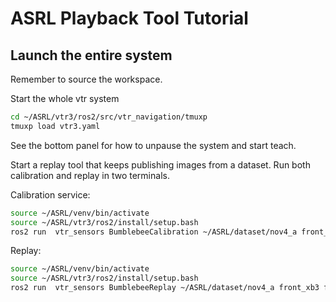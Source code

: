 # ASRL Playback Tool Tutorial

## Launch the entire system

Remember to source the workspace.

Start the whole vtr system

```bash
cd ~/ASRL/vtr3/ros2/src/vtr_navigation/tmuxp
tmuxp load vtr3.yaml
```

See the bottom panel for how to unpause the system and start teach.

Start a replay tool that keeps publishing images from a dataset. Run both calibration and replay in two terminals.

Calibration service:

```bash
source ~/ASRL/venv/bin/activate
source ~/ASRL/vtr3/ros2/install/setup.bash
ros2 run  vtr_sensors BumblebeeCalibration ~/ASRL/dataset/nov4_a front_xb3
```

Replay:

```bash
source ~/ASRL/venv/bin/activate
source ~/ASRL/vtr3/ros2/install/setup.bash
ros2 run  vtr_sensors BumblebeeReplay ~/ASRL/dataset/nov4_a front_xb3 false
```

